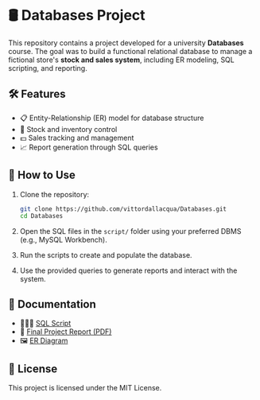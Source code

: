 # 🛢️ Databases Project 

This repository contains a project developed for a university **Databases** course. The goal was to build a functional relational database to manage a fictional store's **stock and sales system**, including ER modeling, SQL scripting, and reporting.

## 🛠️ Features

- 📋 Entity-Relationship (ER) model for database structure
- 🛒 Stock and inventory control
- 💵 Sales tracking and management
- 📈 Report generation through SQL queries

## 🔧 How to Use

1. Clone the repository:

    ```bash
    git clone https://github.com/vittordallacqua/Databases.git
    cd Databases
    ```

2. Open the SQL files in the `script/` folder using your preferred DBMS (e.g., MySQL Workbench).

3. Run the scripts to create and populate the database.

4. Use the provided queries to generate reports and interact with the system.
   
## 🧾 Documentation

- 👨🏻‍💻 <a href="https://github.com/vittordallacqua/Databases/blob/master/script/FinalProject.sql"> SQL Script</a>
- 📄 <a href="https://github.com/vittordallacqua/Databases/blob/master/pdf/Trabalho%20Final%20-%20Vittor%20Dallacqua.pdf"> Final Project Report (PDF)</a>
- 🖼️ <a href="https://github.com/vittordallacqua/Databases/blob/master/img/ERD.png"> ER Diagram </a>

## 📜 License

This project is licensed under the MIT License.

